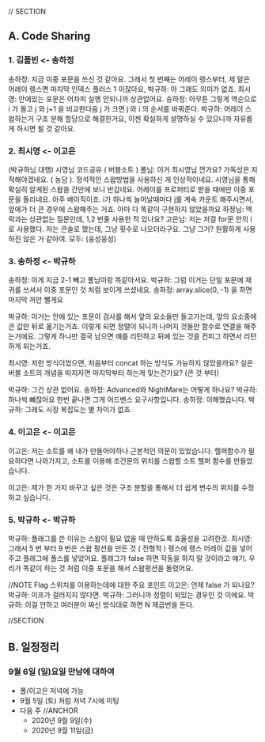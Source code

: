 <!-- @format -->

// SECTION

## A. Code Sharing

### 1. 김폴빈 <- 송하정

송하정: 지금 이중 포문을 쓰신 것 같아요. 그래서 첫 번째는 어레이 렝스부터,
제 말은 어레이 렝스면 마지막 인덱스 플러스 1 이잖아요,
박규하: 아 그래도 의미가 없죠.
최시영: 안에있는 포문은 어차피 실행 안되니까 상관없어요.
송하정: 아무튼 그렇게 역순으로 i 가 돌고 j 와 j+1 을 비교한다음 j 가 크면 j 와 i 의 순서를 바꿔준다.
박규하: 어레이 스왑하는거 구조 분해 할당으로 해결한거요, 이젠 확실하게 설명하실 수 있으니까 자유롭게 하시면 될 것 같아요.

### 2. 최시영 <- 이고은

(박규하님 대행)
시영님 코드공유 ( 버블소트 )
폴님: 이거 최시영님 껀가요? 가독성은 지적해야겠네요. ( 농담 ). 정석적인 스왑방법을 사용하신 게 인상적이네요. 시영님을 통해 확실히 알게된 스왑을 간만에 보니 반갑네요. 어레이를 프로퍼티로 받을 때에만 이중 포문을 돌리네요. 아주 베이직이죠. i가 하나씩 늘어날때마다 j를 계속 카운트 해주시면서, 앞에가 더 큰 경우에 스왑해주는 거죠. 아마 다 똑같이 구현하지 않았을까요
하정님: 맥락과는 상관없는 질문인데, 1,2 번줄 사용한 적 있나요?
고은님: 저는 저걸 for문 안의 i로 사용했다. 저는 콘솔로 했는데, 그냥 횟수로 나오더라구요. 그냥 그거? 원활하게 사용하진 않은 거 같아여.
모두: (웅성웅성)

### 3. 송하정 <- 박규하

송하정: 이게 지금 2-1 빼고 폴님이랑 똑같아서요.
박규하: 그럼 이거는 단일 포문에 재귀를 쓰셔서 이중 포문인 것 처럼 보이게 쓰셨네요.
송하정: array.slice(0, -1) 을 하면 마지막 꺼만 뺄게요

박규하: 이거는 안에 있는 포문이 검사를 해서 앞의 요소들만 들고가는데, 앞의 요소중에 큰 값만
뒤로 옮기는거죠. 이렇게 되면 정렬이 되니까 나머지 것들만 함수로 연결을 해주는거에요.
그렇게 하나만 결국 남으면 얘를 리턴하고 뒤에 있는 것을 컨피그 하면서 리턴하게 되는거죠.

최시영: 저런 방식이었으면, 처음부터 concat 하는 방식도 가능하지 않았을까요?
실은 버블 소트의 개념을 따지자면 마지막부터 하는게 맞는건가요? (큰 것 부터)

박규하: 그건 상관 없어요.
송하정: Advanced와 NightMare는 어떻게 하나요?
박규하: 하나씩 뺴잖아요 한번 끝나면 그게 어드벤스 요구사항입니다.
송하정: 이해했습니다.
박규하: 그래도 시장 복잡도는 별 차이가 없죠.

### 4. 이고은 <- 이고은

이고은: 저는 소트를 왜 내가 만들어야하나 근본적인 의문이 있었습니다.
헬퍼함수가 필요하다면 나와가지고, 소트를 이용해 조건문의 위치를 스왑할 소트 헬퍼 함수를 만들었습니다.

이고은: 제가 한 가지 바꾸고 싶은 것은 구조 분할을 통해서 더 쉽게 변수의 위치를 수정하고 싶습니다.

### 5. 박규하 <- 박규하

박규하: 플래그를 쓴 이유는 스왑이 필요 없을 때 안하도록 효율성을 고려한것.
최시영: 그래서 5 번 부터 9 번은 스왑 펑션을 만든 것 ( 전형적 )
렝스에 렝스 어레이 값을 넣어주고 플래그에 폴스를 넣었어요.
플래그가 false 하면 작동을 하지 말 것이라고 얘기.
우리가 똑같이 하는 것 처럼 이중 포문을 해서 스왑펑션을 돌렸어요.

//NOTE Flag 스위치를 이용하는데에 대한 주요 포인트
이고은: 언제 false 가 되나요?
박규하: 이프가 걸러지지 않다면.
박규하: 그러니까 정렬이 되있는 경우인 것 이에요.
박규하: 이걸 안하고 여러분이 짜신 방식대로 하면 N 제곱번을 돈다.

//SECTION

## B. 일정정리

### 9월 6일 (일)요일 만남에 대하여

- 폴/이고은 저녁에 가능
- 9월 5일 (토) 처럼 저녁 7시에 미팅
- 다음 주 //ANCHOR
  - 2020년 9월 9일(수)
  - 2020년 9월 11일(금)
